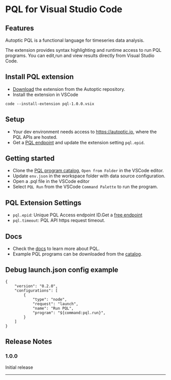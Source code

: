 # PQL for Visual Studio Code

## Features

Autoptic PQL is a functional language for timeseries data analysis. 

The extension provides syntax highlighting and runtime access to run PQL programs. You can edit,run and view results directly from Visual Studio Code.

## Install PQL extension
- [Download](https://raw.githubusercontent.com/autopticio/vscode-pql/main/downloads/pql-1.0.0.vsix) the extension from the Autoptic repository.
- Install the extension in VSCode
```
code --install-extension pql-1.0.0.vsix
```

## Setup
- Your dev environment needs access to https://autoptic.io, where the PQL APIs are hosted.
- Get a [PQL endpoint](https://www.autoptic.io#signup) and update the extension setting `pql.epid`.

## Getting started 
- Clone the [PQL program catalog](https://github.com/autopticio/catalog/tree/main/examples), `Open from Folder` in the VSCode editor.
- Update `env.json` in the workspace folder with data source configuration. 
- Open a .pql file in the VSCode editor 
- Select `PQL Run` from the VSCode `Command Palette` to run the program.  

## PQL Extension Settings

* `pql.epid`: Unique PQL Access endpoint ID.Get a [free endpoint](https://www.autoptic.io#signup)
* `pql.timeout`: PQL API https request timeout.

## Docs
- Check the [docs](https://github.com/autopticio/catalog) to learn more about PQL.
- Example PQL programs can be downloaded from the [catalog](https://github.com/autopticio/catalog/tree/main/examples).   

## Debug launch.json config example
```
{
    "version": "0.2.0",
    "configurations": [
        {
            "type": "node",
            "request": "launch",
            "name": "Run PQL",
            "program": "${command:pql.run}",
        }
    ]
}
```

## Release Notes

### 1.0.0

Initial release

---
